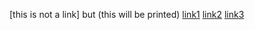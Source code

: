 [this is not a link] but (this will be printed)
[link1](https://google.com)
[link2](some-page.html)
[link3](https://a.com)